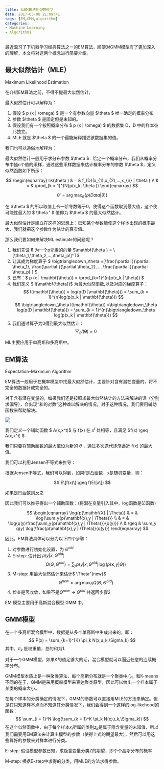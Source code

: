 ```yaml
---
title: 从EM算法到GMM模型
date: 2017-03-08 21:09:41
tags: [EM,GMM,algorithm]
categories: 
- Machine Learning
- Algorithms
---
```


最近温习了下机器学习经典算法之一的EM算法，顺便对GMM模型有了更加深入的理解，本文将对这两个概念进行简要介绍。
<!-- more -->

## 最大似然估计（MLE）
Maximum Likelihood Estimation

在介绍EM算法之前，不得不提最大似然估计。

最大似然估计可以解释为：

1. 假设 $ p (x | \omega) $ 是一个有参数向量 $\theta $ 唯一确定的概率分布
2. 参数 $\theta $ 是固定但是未知的。
3. 假设我们有一个按照概率分布 $ p (x | \omega) $ 的数据集 D，D 中的样本彼此独立。
4. MLE 就是 $\theta $ 的一个最能解释描述该数据集的值。

我们也可以通俗地解释为：

最大似然估计一般用于求分布参数 $\theta $ : 给定一个概率分布，我们从概率分布中抽n个值的采样，通过这些采样数据来估计概率分布的参数 $\theta $，定义似然函数如下所示：

$$
\begin{eqnarray}
lik(\theta ) & = & f_{D}(x_{1},x_{2},...,x_{n} | \theta ) \\
& = & \prod_{k = 1}^{N}p(x_k| \theta ))
\end{eqnarray}
$$

$$
\theta' = \arg \max_{\theta }\{p(Data|\theta )\}
$$

在 $\theta $ 的所以取值上令一阶导数等于0，使得这个函数取到最大值，这个使可能性最大的 $ \theta ' $ 值即为 $\theta $ 的最大似然估计。

最大似然估计是建立在这样的思想上：已知某个参数能使这个样本出现的概率最大，我们就把这个参数作为估计的真实值。

那么我们要如何来解决ML estimate的问题呢？

1. 我们先设 $\mathbf{\theta }$ 为一个p元素的向量 $\mathbf{\theta } = \[\theta_1,\theta_2,...,\theta_p\]^T$
2. 让其成为梯度算子 $ \bigtriangledown_\theta =\[\frac{\partial }{\partial \theta_1}, \frac{\partial }{\partial \theta_2},..., \frac{\partial }{\partial \theta_p} \] $
3. 已有：$ p (x | \mathbf{\theta}) = \prod_{k=1}^{n}p(x_k | \theta)) $
4. 我们定义 $ l(\mathbf{\theta})$ 为最大似然函数,以及对应的梯度算子：
$$ 
l(\mathbf{\theta}) = log(p(D |\mathbf{\theta})) = \sum_{k = 1}^{n}log(p(x_k | \mathbf{\theta}))
$$
$$
\bigtriangledown_\theta l(\mathbf{\theta}) =\bigtriangledown_\theta log(p(D |\mathbf{\theta})) = \sum_{k = 1}^{n}\bigtriangledown_\theta log(p(x_k | \mathbf{\theta}))
$$
5. 我们通过算子为0得到最大似然估计：
$$
\bigtriangledown_\theta l(\mathbf{\theta}) = 0
$$ 

ML主要应用于单高斯和多高斯中。

## EM算法
Expectation-Maximum Algorithm

EM算法一般用于在概率模型中找最大似然估计，主要针对含有潜在变量的，将不完全的数据补成完全的。

对于含有潜在变量的，如果我们还是按照求最大似然估计的方法来解决的话（分别求偏导），会出现“和的对数”这种难以解决的情况。对于这种情况，我们要用辅助函数来帮助解决。

![](https://oh1ulkf4j.qnssl.com/Screen%20Shot%202017-03-09%20at%207.21.41%20PM.png)

我们定义一个辅助函数 $ A(x,x^t)$ 与 f(x) 在 $x^t$ 处相等，且满足 $f(x) \geq A(x,x^t) $

我们只要将辅助函数的最大值设为新的 $\theta$ ，通过多次迭代逐渐逼近 f(x) 的最大值。

我们可以利用Jensen不等式来推导：

根据Jensen不等式，我们可以得到，如果f是凸函数，x是随机变量，则：

$$
E\[f(x)\] \geq f(E\[x\])
$$

如果是凹函数则反之

因此我们可以推导得出一个辅助函数：(将潜在变量引入其中，log函数是凹函数)

$$	
\begin{eqnarray}
\log{p(\mathbf{X} | \Theta)} & = & \log{\sum_y{p(\mathbf{x},y | \Theta)}} \\
& = & \log{q(y)\frac{\sum_y{p(\mathbf{x},y | \Theta)}}{q(y)}} \\
& \geq & \sum_y q(y) \log(\frac{p(\mathbf{x},y | \Theta)}{q(y)})
\end{eqnarray}
$$

因此，EM算法具体可以分为以下四个步骤：

1. 对参数进行初始化设置，为 $\Theta^{old}$
2. E-step: 估计出 $p(y | x, \Theta^{old})$
$$
Q(\Theta, \Theta^{old}) = \sum_y{p(y | x, \Theta^{old}) \log(p(\mathbf{x},y|\Theta))}
$$
3. M-step: 用最大似然估计来估计$ \Theta^{new}$
$$
\Theta^{new} = \arg \max_\Theta Q(\Theta, \Theta^{old})
$$
4. 检查是否收敛，如果不是$\Theta^{new} \rightarrow \Theta^{old}$ 并返回步骤2

EM 模型主要用于高斯混合模型 GMM 中。

## GMM模型
在一个多高斯混合模型中，数据是从多个单高斯中生成出来的，即：
$$
P(x) = \sum_{k=1}^{K} \pi_k N(x;u_k,\Sigma_k)
$$
其中，$\pi_k$ 是权重值，总的和为1.

对于一个GMM模型，如果K的值足够大的话，混合模型就可以逼近任意的连续概率分布。

GMM模型本质上是一种聚类算法，每个高斯分布就是一个聚类中心。和K-means不同的在于，GMM是采用概率模型来表达聚类原型，因此可以给出一个样本属于某类的概率大小。

在每个样本的分类确定的情况下，GMM的参数可以直接用MLE的方法来确定。但是在只知道样本点而不知道其分类情况下，我们会得到一个这样的log-likehood的函数：
$$
\sum_{i = 1}^N \log(\sum_{k = 1}^K \pi_k N(x;u_k,\Sigma_k))
$$
在这个似然函数中，由于每个样本$x_i$所属的类别$z_k$是属于隐含变量的未知值，所以我们需要用EM算法来计算出模型的参数（使得上式的期望最大），然后可以用这些算好的参数来对样本进行分类。

E-step: 假设模型参数已知，求隐含变量分类Z的期望，即个个高斯分布的概率

M-step: 根据E-step中求得的分类，用MLE的方法求得参数。




